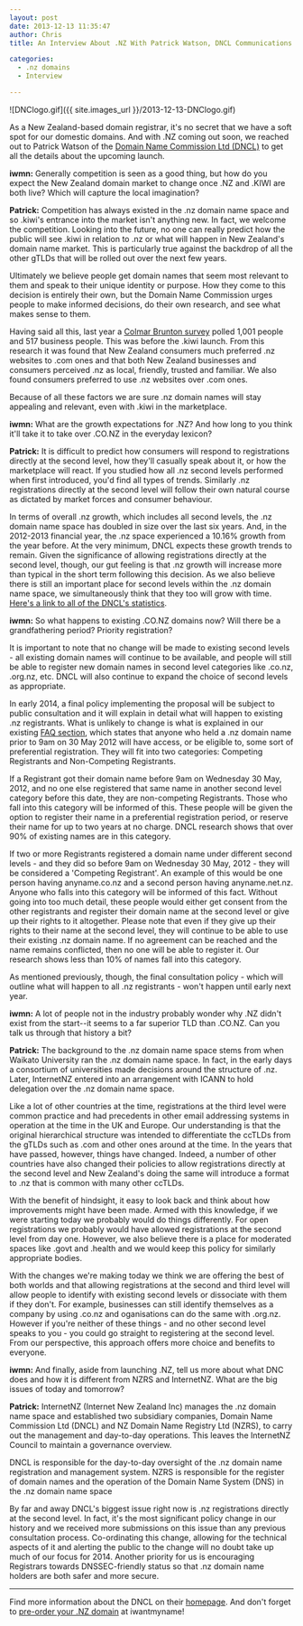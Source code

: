 ```yaml
---
layout: post
date: 2013-12-13 11:35:47
author: Chris
title: An Interview About .NZ With Patrick Watson, DNCL Communications Advisor

categories:
  - .nz domains
  - Interview

---
```


![DNClogo.gif]({{ site.images_url }}/2013-12-13-DNClogo.gif)

<!-- excerpt -->

As a New Zealand-based domain registrar, it's no secret that we have a soft spot for our domestic domains. And with .NZ coming out soon, we reached out to Patrick Watson of the [Domain Name Commission Ltd (DNCL)](http://dnc.org.nz) to get all the details about the upcoming launch.

<!-- /excerpt -->

**iwmn:** Generally competition is seen as a good thing, but how do you expect the New Zealand domain market to change once .NZ and .KIWI are both live? Which will capture the local imagination?

**Patrick:** Competition has always existed in the .nz domain name space and so .kiwi's entrance into the market isn't anything new. In fact, we welcome the competition. Looking into the future, no one can really predict how the public will see .kiwi in relation to .nz or what will happen in New Zealand's domain name market.  This is particularly true against the backdrop of all the other gTLDs that will be rolled out over the next few years.

Ultimately we believe people get domain names that seem most relevant to them and speak to their unique identity or purpose. How they come to this decision is entirely their own, but the Domain Name Commission urges people to make informed decisions, do their own research, and
see what makes sense to them.

Having said all this, last year a [Colmar Brunton survey](http://www.getyourselfonline.co.nz/sites/default/files/nzrs_report_FINAL_v2_0_0.pdf) polled 1,001 people and 517 business people. This was before the .kiwi launch. From this research it was found that New Zealand consumers much preferred .nz websites to .com ones and that both New Zealand businesses and consumers perceived .nz as local, friendly, trusted and
familiar. We also found consumers preferred to use .nz websites over .com ones. 

Because of all these factors we are sure .nz domain names will stay appealing and relevant, even with .kiwi in the marketplace.

**iwmn:** What are the growth expectations for .NZ? And how long to you think it'll take it to take over .CO.NZ in the everyday lexicon?

**Patrick:** It is difficult to predict how consumers will respond to registrations directly at the second level, how they'll casually speak about it, or how the marketplace will react. If you studied how all .nz second levels performed when first introduced, you'd find all types of trends. Similarly .nz registrations directly at the second level will follow their own natural course as dictated by market forces and consumer behaviour.

In terms of overall .nz growth, which includes all second levels, the .nz domain name space has doubled in size over the last six years. And, in the 2012-2013 financial year, the .nz space experienced a 10.16% growth from the year before.  At the very minimum, DNCL expects these growth trends to remain.  Given the significance of allowing registrations directly at the second level, though, our gut feeling is that .nz growth will increase more than typical in the short term following this decision. As we also believe there is still an important place for second levels within the .nz domain name space, we simultaneously think that they too will grow with time. [Here's a link to all of the DNCL's statistics](http://dnc.org.nz/content/fy_stats.html).

**iwmn:** So what happens to existing .CO.NZ domains now? Will there be a grandfathering period? Priority registration?

It is important to note that no change will be made to existing second levels - all existing domain names will continue to be available, and people will still be able to register new domain names in second level categories like .co.nz, .org.nz, etc. DNCL will also continue to expand the choice of second levels as appropriate.

In early 2014, a final policy implementing the proposal will be subject to public consultation and it will explain in detail what will happen to existing .nz registrants. What is unlikely to change is what is explained in our existing [FAQ section](http://dnc.org.nz/faq-registrations-directly-second-level?m=635), which states that anyone who held a .nz domain name prior to 9am on 30 May 2012 will have access, or be eligible to, some sort of preferential registration. They will fit into two categories: Competing Registrants and Non-Competing Registrants.

If a Registrant got their domain name before 9am on Wednesday 30 May, 2012, and no one else registered that same name in another second level category before this date, they are non-competing Registrants. Those who fall into this category will be informed of this. These people will be given the option to register their name in a preferential registration period, or reserve their name for up to two years at no charge. DNCL research shows that over 90% of existing names are in this category.

If two or more Registrants registered a domain name under different second levels - and they did so before 9am on Wednesday 30 May, 2012 - they will be considered a 'Competing Registrant'. An example of this would be one person having anyname.co.nz and a second person having anyname.net.nz. Anyone who falls into this category will be informed of this fact. Without going into too much detail, these people would either get consent from the other registrants and register their
domain name at the second level or give up their rights to it altogether. Please note that even if they give up their rights to their name at the second level, they will continue to be able to use their existing .nz domain name. If no agreement can be reached and the
name remains conflicted, then no one will be able to register it. Our research shows less than 10% of names fall into this category.

As mentioned previously, though, the final consultation policy - which will outline what will happen to all .nz registrants - won't happen until early next year.

**iwmn:** A lot of people not in the industry probably wonder why .NZ didn't exist from the start--it seems to a far superior TLD than .CO.NZ. Can you talk us through that history a bit?

**Patrick:** The background to the .nz domain name space stems from when Waikato University ran the .nz domain name space. In fact, in the early days a consortium of universities made decisions around the structure of .nz.  Later, InternetNZ entered into an arrangement with ICANN to hold delegation over the .nz domain name space.

Like a lot of other countries at the time, registrations at the third level were common practice and had precedents in other email addressing systems in operation at the time in the UK and Europe. Our understanding is that the original hierarchical structure was intended to differentiate the ccTLDs from the gTLDs such as .com and other ones
around at the time. In the years that have passed, however, things have changed. Indeed, a number of other countries have also changed their policies to allow registrations directly at the second level and New Zealand's doing the same will introduce a format to .nz that is common with many other ccTLDs.

With the benefit of hindsight, it easy to look back and think about how improvements might have been made.  Armed with this knowledge, if we were starting today we probably would do things differently. For
open registrations we probably would have allowed registrations at the second level from day one. However, we also believe there is a place for moderated spaces like .govt and .health and we would keep this policy for similarly appropriate bodies.

With the changes we're making today we think we are offering the best of both worlds and that allowing registrations at the second and third level will allow people to identify with existing second levels or dissociate with them if they don't. For example, businesses can still identify themselves as a company by using .co.nz and oganisations can do the same with .org.nz. However if you're neither of these things - and no other second level speaks to you - you could go straight to registering at the second level. From our perspective, this approach offers more choice and benefits to everyone.

**iwmn:** And finally, aside from launching .NZ, tell us more about what DNC does and how it is different from NZRS and InternetNZ. What are the big issues of today and tomorrow?

**Patrick:** InternetNZ (Internet New Zealand Inc) manages the .nz domain name space and established two subsidiary companies, Domain Name Commission Ltd (DNCL) and NZ Domain Name Registry Ltd (NZRS), to carry out the
management and day-to-day operations. This leaves the InternetNZ Council to maintain a governance overview.

DNCL is responsible for the day-to-day oversight of the .nz domain name registration and management system.  NZRS is responsible for the register of domain names and the operation of the Domain Name System (DNS) in the .nz domain name space

By far and away DNCL's biggest issue right now is .nz registrations directly at the second level. In fact, it's the most significant policy change in our history and we received more submissions on this issue than any previous consultation process. Co-ordinating this change, allowing for the technical aspects of it and alerting the public to the change will no doubt take up much of our focus for 2014. Another priority for us is encouraging Registrars towards DNSSEC-friendly status so that .nz domain name holders are both safer
and more secure.

***

Find more information about the DNCL on their [homepage](http://dnc.org.nz). And don't forget to [pre-order your .NZ domain](https://iwantmyname.com/domains/dot-nz) at iwantmyname!
